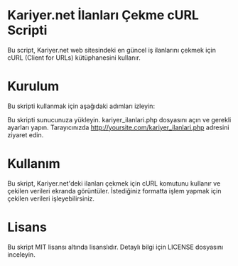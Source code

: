 # Kariyer.net İlanları Çekme cURL Scripti
Bu script, Kariyer.net web sitesindeki en güncel iş ilanlarını çekmek için cURL (Client for URLs) kütüphanesini kullanır.

# Kurulum
Bu skripti kullanmak için aşağıdaki adımları izleyin:

Bu skripti sunucunuza yükleyin.
kariyer_ilanlari.php dosyasını açın ve gerekli ayarları yapın.
Tarayıcınızda http://yoursite.com/kariyer_ilanlari.php adresini ziyaret edin.
# Kullanım
Bu skript, Kariyer.net'deki ilanları çekmek için cURL komutunu kullanır ve çekilen verileri ekranda görüntüler. İstediğiniz formatta işlem yapmak için çekilen verileri işleyebilirsiniz.

# Lisans
Bu skript MIT lisansı altında lisanslıdır. Detaylı bilgi için LICENSE dosyasını inceleyin.
